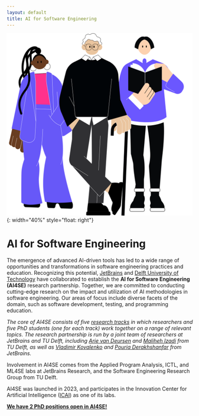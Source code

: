```yaml
---
layout: default
title: AI for Software Engineering
---
```


![](/img/ai4se-people.svg){: width="40%" style="float: right"}

# AI for Software Engineering

The emergence of advanced AI-driven tools has led to a wide range of opportunities and transformations in software engineering practices and education. Recognizing this potential, [JetBrains] and [Delft University of Technology][tudelft] have collaborated to establish the **AI for Software Engineering (AI4SE)** research partnership. Together, we are committed to conducting cutting-edge research on the impact and utilization of AI methodologies in software engineering. Our areas of focus include diverse facets of the domain, such as software development, testing, and programming education.

_The core of AI4SE consists of five [research tracks](tracks) in which researchers and five PhD students (one for each track) work together on a range of relevant topics.
The research partnership is run by a joint team of researchers at JetBrains and TU Delft, including 
[Arie van Deursen][avandeursen] and [Maliheh Izadi][maliheh] from TU Delft,
as well as [Vladimir Kovalenko][vladimir] and [Pouria Derakhshanfar][pouria] from JetBrains._

Involvement in AI4SE comes from the Applied Program Analysis, ICTL, and ML4SE labs at JetBrains Research, and the
Software Engineering Research Group from TU Delft.


AI4SE was launched in 2023, and participates in the Innovation Center for Artificial Intelligence ([ICAI]) as one of its labs. 

**[We have 2 PhD positions open in AI4SE!](https://www.tudelft.nl/over-tu-delft/werken-bij-tu-delft/vacatures?searchCriteria[0][key]=keywords&searchCriteria[0][values][]=ai4se&searchCriteria[1][key]=Resultsperpage&searchCriteria[1][values][]=10)** 


[icai]: https://icai.ai/
[tudelft]: https://tudelft.nl
[jetbrains]: https://jetbrains.com
[avandeursen]: https://avandeursen.com/about
[maliheh]: https://malihehizadi.github.io/PersonalWebsite/
[vladimir]: https://vovak.me/about/
[pouria]: https://pouria-d.me/

